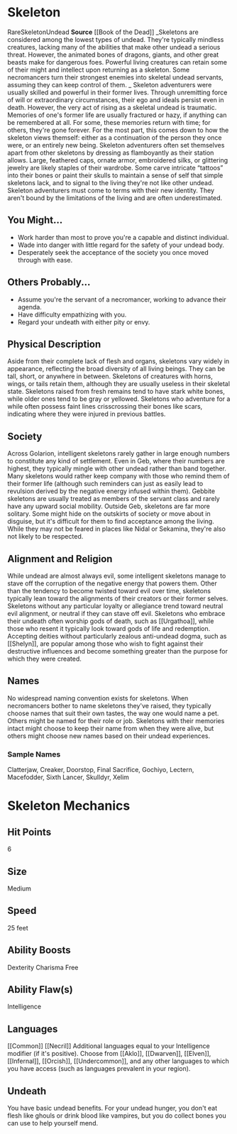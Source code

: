 ﻿---
ability:
- Dexterity
- Charisma
- Free
ability_boost:
- Dexterity
- Charisma
- Free
ability_flaw:
- Intelligence
hp: '6'
id: '50'
land_speed: '25'
language:
- '[[DATABASE/language/Common|Common]]'
- '[[DATABASE/language/Necril|Necril]]'
max_speed: '25'
name: Skeleton
rarity: Rare
size: Medium
source: '[[DATABASE/source/Book of the Dead|Book of the Dead]]'
speed:
- 25 feet
trait:
- '[[DATABASE/trait/Rare|Rare]]'
- '[[DATABASE/trait/Skeleton|Skeleton]]'
- '[[DATABASE/trait/Undead|Undead]]'
type: Ancestry
vision: null

---
# Skeleton

<span class="trait-rare item-trait">Rare</span><span class="item-trait">Skeleton</span><span class="item-trait">Undead</span>
**Source** [[Book of the Dead]]
_Skeletons are considered among the lowest types of undead. They're typically mindless creatures, lacking many of the abilities that make other undead a serious threat. However, the animated bones of dragons, giants, and other great beasts make for dangerous foes. Powerful living creatures can retain some of their might and intellect upon returning as a skeleton. Some necromancers turn their strongest enemies into skeletal undead servants, assuming they can keep control of them.
_
Skeleton adventurers were usually skilled and powerful in their former lives. Through unremitting force of will or extraordinary circumstances, their ego and ideals persist even in death. However, the very act of rising as a skeletal undead is traumatic. Memories of one's former life are usually fractured or hazy, if anything can be remembered at all. For some, these memories return with time; for others, they're gone forever. For the most part, this comes down to how the skeleton views themself: either as a continuation of the person they once were, or an entirely new being.
 Skeleton adventurers often set themselves apart from other skeletons by dressing as flamboyantly as their station allows. Large, feathered caps, ornate armor, embroidered silks, or glittering jewelry are likely staples of their wardrobe. Some carve intricate “tattoos” into their bones or paint their skulls to maintain a sense of self that simple skeletons lack, and to signal to the living they're not like other undead.
 Skeleton adventurers must come to terms with their new identity. They aren't bound by the limitations of the living and are often underestimated.

## You Might...

* Work harder than most to prove you're a capable and distinct individual.
* Wade into danger with little regard for the safety of your undead body.
* Desperately seek the acceptance of the society you once moved through with ease.

## Others Probably...

* Assume you're the servant of a necromancer, working to advance their agenda.
* Have difficulty empathizing with you.
* Regard your undeath with either pity or envy.

## Physical Description

Aside from their complete lack of flesh and organs, skeletons vary widely in appearance, reflecting the broad diversity of all living beings. They can be tall, short, or anywhere in between. Skeletons of creatures with horns, wings, or tails retain them, although they are usually useless in their skeletal state. Skeletons raised from fresh remains tend to have stark white bones, while older ones tend to be gray or yellowed. Skeletons who adventure for a while often possess faint lines crisscrossing their bones like scars, indicating where they were injured in previous battles.

## Society

Across Golarion, intelligent skeletons rarely gather in large enough numbers to constitute any kind of settlement. Even in Geb, where their numbers are highest, they typically mingle with other undead rather than band together. Many skeletons would rather keep company with those who remind them of their former life (although such reminders can just as easily lead to revulsion derived by the negative energy infused within them). Gebbite skeletons are usually treated as members of the servant class and rarely have any upward social mobility.
 Outside Geb, skeletons are far more solitary. Some might hide on the outskirts of society or move about in disguise, but it's difficult for them to find acceptance among the living. While they may not be feared in places like Nidal or Sekamina, they're also not likely to be respected.

## Alignment and Religion

While undead are almost always evil, some intelligent skeletons manage to stave off the corruption of the negative energy that powers them. Other than the tendency to become twisted toward evil over time, skeletons typically lean toward the alignments of their creators or their former selves. Skeletons without any particular loyalty or allegiance trend toward neutral evil alignment, or neutral if they can stave off evil.
 Skeletons who embrace their undeath often worship gods of death, such as [[Urgathoa]], while those who resent it typically look toward gods of life and redemption. Accepting deities without particularly zealous anti-undead dogma, such as [[Shelyn]], are popular among those who wish to fight against their destructive influences and become something greater than the purpose for which they were created.

## Names

No widespread naming convention exists for skeletons. When necromancers bother to name skeletons they've raised, they typically choose names that suit their own tastes, the way one would name a pet. Others might be named for their role or job. Skeletons with their memories intact might choose to keep their name from when they were alive, but others might choose new names based on their undead experiences.

### Sample Names

Clatterjaw, Creaker, Doorstop, Final Sacrifice, Gochiyo, Lectern, Macefodder, Sixth Lancer, Skulldyr, Xelim

# Skeleton Mechanics

## Hit Points

6

## Size

Medium

## Speed

25 feet

## Ability Boosts

Dexterity
Charisma
Free

## Ability Flaw(s)

Intelligence

## Languages

[[Common]]
[[Necril]]
Additional languages equal to your Intelligence modifier (if it's positive). Choose from [[Aklo]], [[Dwarven]], [[Elven]], [[Infernal]], [[Orcish]], [[Undercommon]], and any other languages to which you have access (such as languages prevalent in your region).

## Undeath

You have basic undead benefits. For your undead hunger, you don't eat flesh like ghouls or drink blood like vampires, but you do collect bones you can use to help yourself mend.